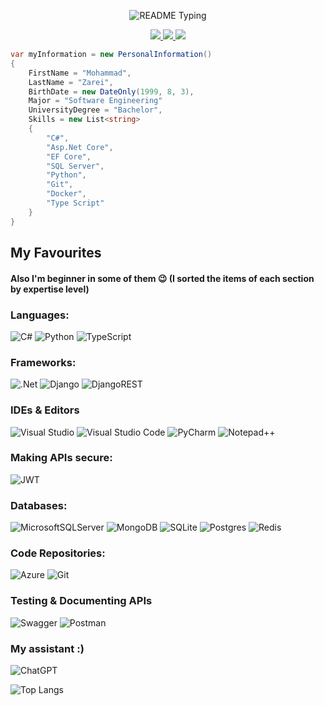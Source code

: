 <p align="center">
  <img src="https://readme-typing-svg.demolab.com/?lines=Hello+user%F0%9F%99%8B%E2%80%8D%E2%99%82%EF%B8%8F;Welcome+to+my+GitHub+profile!+%F0%9F%9A%80;My+name+is+Mohammad+(From+earth+%F0%9F%8C%8D);I'm+a+.Net+Back-End+Developer%2C+Learner%2C+Microservices+Enthusiast;Building%2C+testing%2C+and+deploying%F0%9F%91%A8%E2%80%8D%F0%9F%92%BB;Currently+studying+about+Microservices+and+Distributed+Systems;&font=Consolas&color=50C878&size=22&center=true&width=800&height=50&duration=2900&pause=1000" alt="README Typing">
</p>


<p align="center"> 
 <a href="https://www.linkedin.com/in/mohammadzarei1999" alt="Mohammad Zarei's Linkedin">
   <img src="https://img.shields.io/badge/LinkedIn-0A66C2?logo=linkedin&logoColor=white&style=for-the-badge&link=https://www.linkedin.com/in/mohammadzarei1999" />
 </a>
 <a href="mailto:mohammad.zr1378@gmail.com" alt="Mohammad Zarei's G-mail">
   <img src="https://img.shields.io/badge/Gmail-D14836?logo=gmail&logoColor=white&style=for-the-badge&link=mailto:mohammad.zr1378@gmail.com" />
 </a>
  <a href="https://t.me/mhzr1378" alt="Mohammad Zarei's Telegram">
   <img src="https://img.shields.io/badge/Telegram-2CA5E0?logo=telegram&logoColor=white&style=for-the-badge&link=https://t.me/mhzr1378" />
  </a>
</p>


```csharp
var myInformation = new PersonalInformation()
{
    FirstName = "Mohammad",
    LastName = "Zarei",
    BirthDate = new DateOnly(1999, 8, 3),
    Major = "Software Engineering"
    UniversityDegree = "Bachelor",
    Skills = new List<string>
    {
        "C#",
        "Asp.Net Core",
        "EF Core",
        "SQL Server",
        "Python",
        "Git",
        "Docker",
        "Type Script"
    }
}
```


<h2>My Favourites</h2>

<h4>Also I'm beginner in some of them 😉 (I sorted the items of each section by expertise level)</h4>

<h3>Languages: </h3>

![C#](https://img.shields.io/badge/c%23-%23239120.svg?style=for-the-badge&logo=c-sharp&logoColor=white)
![Python](https://img.shields.io/badge/python-3670A0?style=for-the-badge&logo=python&logoColor=ffdd54)
![TypeScript](https://img.shields.io/badge/typescript-%23007ACC.svg?style=for-the-badge&logo=typescript&logoColor=white)

<h3>Frameworks:</h3>

![.Net](https://img.shields.io/badge/.NET-5C2D91?style=for-the-badge&logo=.net&logoColor=white)
![Django](https://img.shields.io/badge/django-%23092E20.svg?style=for-the-badge&logo=django&logoColor=white)
![DjangoREST](https://img.shields.io/badge/DJANGO-REST-ff1709?style=for-the-badge&logo=django&logoColor=white&color=ff1709&labelColor=gray)

<h3>IDEs & Editors</h3>

![Visual Studio](https://img.shields.io/badge/Visual%20Studio-5C2D91.svg?style=for-the-badge&logo=visual-studio&logoColor=white)
![Visual Studio Code](https://img.shields.io/badge/Visual%20Studio%20Code-0078d7.svg?style=for-the-badge&logo=visual-studio-code&logoColor=white)
![PyCharm](https://img.shields.io/badge/pycharm-143?style=for-the-badge&logo=pycharm&logoColor=black&color=black&labelColor=green)
![Notepad++](https://img.shields.io/badge/Notepad++-90E59A.svg?style=for-the-badge&logo=notepad%2b%2b&logoColor=black)

<h3>Making APIs secure:</h3>

![JWT](https://img.shields.io/badge/JWT-black?style=for-the-badge&logo=JSON%20web%20tokens)

<h3>Databases:</h3>

![MicrosoftSQLServer](https://img.shields.io/badge/Microsoft%20SQL%20Server-CC2927?style=for-the-badge&logo=microsoft%20sql%20server&logoColor=white)
![MongoDB](https://img.shields.io/badge/MongoDB-%234ea94b.svg?style=for-the-badge&logo=mongodb&logoColor=white)
![SQLite](https://img.shields.io/badge/sqlite-%2307405e.svg?style=for-the-badge&logo=sqlite&logoColor=white)
![Postgres](https://img.shields.io/badge/postgres-%23316192.svg?style=for-the-badge&logo=postgresql&logoColor=white)
![Redis](https://img.shields.io/badge/redis-%23DD0031.svg?style=for-the-badge&logo=redis&logoColor=white)

<h3>Code Repositories:</h3>

![Azure](https://img.shields.io/badge/azure-%230072C6.svg?style=for-the-badge&logo=microsoftazure&logoColor=white)
![Git](https://img.shields.io/badge/git-%23F05033.svg?style=for-the-badge&logo=git&logoColor=white)

<h3>Testing & Documenting APIs</h3>

![Swagger](https://img.shields.io/badge/-Swagger-%23Clojure?style=for-the-badge&logo=swagger&logoColor=white)
![Postman](https://img.shields.io/badge/Postman-FF6C37?style=for-the-badge&logo=postman&logoColor=white)

<h3>My assistant :)</h3>

![ChatGPT](https://img.shields.io/badge/chatGPT-74aa9c?style=for-the-badge&logo=openai&logoColor=white)



![Top Langs](https://github-readme-stats.vercel.app/api/top-langs/?username=bluescreen1999&layout=compact)
